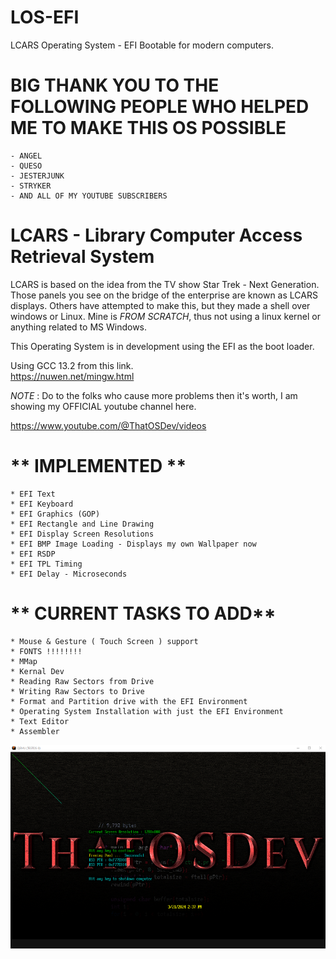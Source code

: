 # LOS-EFI
LCARS Operating System - EFI Bootable for modern computers.  
  
# BIG THANK YOU TO THE FOLLOWING PEOPLE WHO HELPED ME TO MAKE THIS OS POSSIBLE
	- ANGEL  
	- QUESO  
	- JESTERJUNK  
	- STRYKER  
	- AND ALL OF MY YOUTUBE SUBSCRIBERS  
  
# **LCARS - Library Computer Access Retrieval System**  
  
LCARS is based on the idea from the TV show Star Trek - Next Generation. Those panels you see on the bridge of the enterprise are known as LCARS displays. Others have attempted to make this, but they made a shell over windows or Linux. Mine is *FROM SCRATCH*, thus not using a linux kernel or anything related to MS Windows.  
  
This Operating System is in development using the EFI as the boot loader.  
  
Using GCC 13.2 from this link.  
https://nuwen.net/mingw.html  
  
*NOTE* : Do to the folks who cause more problems then it's worth, I am showing my OFFICIAL youtube channel here.  
  
https://www.youtube.com/@ThatOSDev/videos  


# ** IMPLEMENTED **  

	* EFI Text
	* EFI Keyboard
	* EFI Graphics (GOP)
	* EFI Rectangle and Line Drawing
	* EFI Display Screen Resolutions
	* EFI BMP Image Loading - Displays my own Wallpaper now
	* EFI RSDP
	* EFI TPL Timing
	* EFI Delay - Microseconds

# ** CURRENT TASKS TO ADD**  

	* Mouse & Gesture ( Touch Screen ) support
	* FONTS !!!!!!!!
	* MMap
	* Kernal Dev
	* Reading Raw Sectors from Drive  
	* Writing Raw Sectors to Drive  
	* Format and Partition drive with the EFI Environment  
	* Operating System Installation with just the EFI Environment  
	* Text Editor  
	* Assembler  

![Current Progress](progress.png)  
